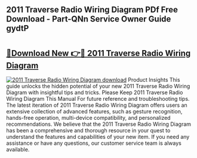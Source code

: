 ## 2011 Traverse Radio Wiring Diagram PDf Free Download - Part-QNn Service Owner Guide gydtP

# <h2><a href="http://dfmvfu.blite.top/?on=2011+Traverse+Radio+Wiring+Diagram">🔗Download New 👉🔴 2011 Traverse Radio Wiring Diagram</a></h2>

[![2011 Traverse Radio Wiring Diagram download](https://i.imgur.com/lujVjoI.png)](http://dfmvfu.blite.top/?on=2011+Traverse+Radio+Wiring+Diagram)
Product Insights This guide unlocks the hidden potential of your new 2011 Traverse Radio Wiring Diagram with insightful tips and tricks. Please Keep 2011 Traverse Radio Wiring Diagram This Manual For future reference and troubleshooting tips. The latest iteration of 2011 Traverse Radio Wiring Diagram offers users an extensive collection of advanced features, such as gesture recognition, hands-free operation, multi-device compatibility, and personalized recommendations. We believe that the 2011 Traverse Radio Wiring Diagram has been a comprehensive and thorough resource in your quest to understand the features and capabilities of your new item. If you need any assistance or have any questions, our customer service team is always available.
